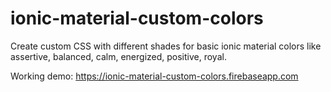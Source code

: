 # ionic-material-custom-colors
Create custom CSS with different shades for basic ionic material colors like assertive, balanced, calm, energized, positive, royal.

Working demo: https://ionic-material-custom-colors.firebaseapp.com
